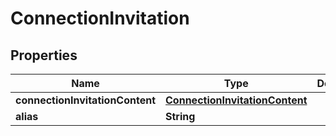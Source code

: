 

# ConnectionInvitation


## Properties

Name | Type | Description | Notes
------------ | ------------- | ------------- | -------------
**connectionInvitationContent** | [**ConnectionInvitationContent**](ConnectionInvitationContent.md) |  | 
**alias** | **String** |  |  [optional]



